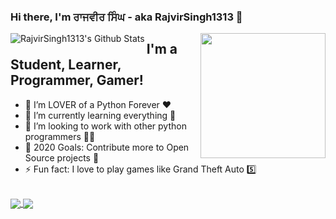### Hi there, I'm ਰਾਜਵੀਰ ਸਿੰਘ - aka RajvirSingh1313 👋
<img align='right' src='https://user-images.githubusercontent.com/5713670/87202985-820dcb80-c2b6-11ea-9f56-7ec461c497c3.gif' width='200"'>

<img align="left" alt="RajvirSingh1313's Github Stats" src="https://github-readme-stats.vercel.app/api?username=RajvirSingh1313&show_icons=true&hide_border=true" />

## I'm a Student, Learner, Programmer, Gamer!
- 🔭 I’m LOVER of a Python Forever ❤
- 🌱 I’m currently learning everything 🤣
- 👯 I’m looking to work with other python programmers 👨‍💻
- 🥅 2020 Goals: Contribute more to Open Source projects 🤝
- ⚡ Fun fact: I love to play games like Grand Theft Auto 5️⃣
<br />
<a href="https://github.com/RajvirSingh1313">
  <img align="center" src="https://github-readme-stats.vercel.app/api/top-langs/?username=RajvirSingh1313&hide_langs_below=1" />
</a>
<a href="https://github.com/RajvirSingh1313/cpython">
  <img align="center" src="https://github-readme-stats.vercel.app/api/pin/?username=RajvirSingh1313&repo=cpython" />
</a>

<div align="center">
 
